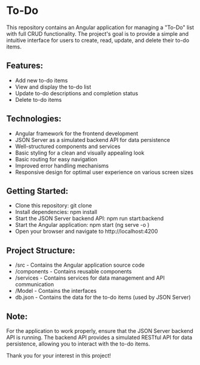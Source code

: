 # To-Do
This repository contains an Angular application for managing a "To-Do" list with full CRUD functionality. The project's goal is to provide a simple and intuitive interface for users to create, read, update, and delete their to-do items.

## Features:

- Add new to-do items
- View and display the to-do list
- Update to-do descriptions and completion status
- Delete to-do items

## Technologies:

- Angular framework for the frontend development
- JSON Server as a simulated backend API for data persistence
- Well-structured components and services
- Basic styling for a clean and visually appealing look
- Basic routing for easy navigation
- Improved error handling mechanisms
- Responsive design for optimal user experience on various screen sizes
  
## Getting Started:

- Clone this repository: git clone <repository-url>
- Install dependencies: npm install
- Start the JSON Server backend API: npm run start:backend
- Start the Angular application: npm start (ng serve -o )
- Open your browser and navigate to http://localhost:4200

## Project Structure:

- /src - Contains the Angular application source code
- /components - Contains reusable components
- /services - Contains services for data management and API communication
- /Model - Contains the interfaces
- db.json - Contains the data for the to-do items (used by JSON Server)

## Note:
For the application to work properly, ensure that the JSON Server backend API is running. The backend API provides a simulated RESTful API for data persistence, allowing you to interact with the to-do items.

Thank you for your interest in this project!
